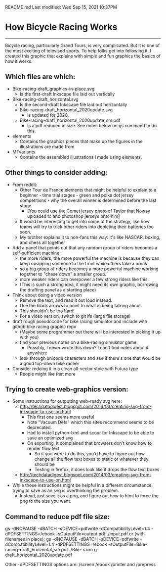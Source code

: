 README.md
Last modified: Wed Sep 15, 2021  10:37PM



# How Bicycle Racing Works
--------------------------------------------------------------------------------
Bicycle racing, particularly Grand Tours, is very complicated. But it is one of the most exciting of televised sports. To help folks get into following it, I created this graphic that explains with simple and fun graphics the basics of how it works.

## Which files are which:
* Bike-racing-draft_graphics-in-place.svg
	* Is the first-draft Inkscape file laid out vertically
* Bike-racing-draft_horizontal.svg
	* Is the second-draft Inkscape file laid out horizontally
	* Bike-racing-draft_horizontal_2020update.svg 
		* Is updated for 2020. 
	* Bike-racing-draft_horizontal_2020update_sm.pdf
		* Is a pdf reduced in size. See notes below on gs command to do this.
* elements
	* Contains the graphics pieces that make up the figures in the illustrations are made from
* MTvariants
	* Contains the assembled illustrations I made using elements.

## Other things to consider adding:
* From reddit:
	* Other Tour de France elements that might be helpful to explain to a beginner - time trial stages - green and polka dot jersey competitions - why the overall winner is determined before the last stage
		* [You could use the Comet jersey photo of Taylor that Noway uploaded to and photoshop jerseys onto him]
	* It would be interesting to get into some of the strategy, like how teams will try to trick other riders into depleting their batteries too soon.
	* My brother explains it to non-fans this way: it's like NASCAR, boxing, and chess all together
* Add a panel that points out that any random group of riders becomes a self-sufficient machine:
	* the more riders, the more powerful the machine is because they can keep swapping someone to the front while others take a break
	* so a big group of riders becomes a more powerful machine working together to "chase down" a smaller group.
	* more weaker riders can overpower a few strong riders like this.
	* (This is such a strong idea, it might need its own graphic, borrowing the drafting panel as a starting place)
* Think about doing a video version
	* Remove the text, and read it out loud instead. 
	* Use the black arrows to point to what is being talking about. 
	* This shouldn't be too hard!
	* For a video version, switch to git lfs (large file storage)
* draft rough pseudocode for bike racing simulator and include with github bike racing graphic repo
	* (Maybe some programmer out there will be interested in picking it up with you)
	* find your previous notes on a bike-racing simulator game
		* Possibly, I never wrote this down? I can't find notes about it anywhere
	* look through unicode characters and see if there's one that would be a good top-down bike raceer
* Consider redoing it in a clean all-vector style with Futura type
	* People might like that more



## Trying to create web-graphics version:
* Some instructions for outputting web-ready svg here:
	* http://techdatadigest.blogspot.com/2014/03/creating-svg-from-inkscape-to-use-on.html
		* This first one seems more useful
		* Note "Vacuum Defs" which this sites recommend seems to be deprecated.
		* Had to install python-lxml and scour for Inkscape to be able to save an optimized svg
		* On exporting, it complained that browsers don't know how to render flow text
			* So if you were to do this, you'd have to figure out how change all the flow text boxes to static or whatever they should be
			* Testing in firefox, it does look like it drops the flow text boxes
	* http://techdatadigest.blogspot.com/2014/03/creating-svg-from-inkscape-to-use-on.html
* While those instructions might be helpful in a different circumstance, trying to save as an svg is overthinking the problem.
	* Instead, just save it as a png, and figure out how to html to force the png to the size you want.


## Command to reduce pdf file size:
gs -dNOPAUSE -dBATCH -sDEVICE=pdfwrite -dCompatibilityLevel=1.4 -dPDFSETTINGS=/ebook -sOutputFile=output.pdf ./input.pdf
or (with filenames in place):
gs -dNOPAUSE -dBATCH -sDEVICE=pdfwrite -dCompatibilityLevel=1.4 -dPDFSETTINGS=/ebook -sOutputFile=Bike-racing-draft_horizontal_sm.pdf ./Bike-racin
g-draft_horizontal_2020update.pdf

Other -dPDFSETTINGS options are: /screen /ebook /printer and /prepress







